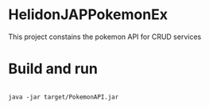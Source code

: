 # HelidonJAPPokemonEx
This project constains the pokemon API for CRUD services

# Build and run
```mvn package

java -jar target/PokemonAPI.jar
```
